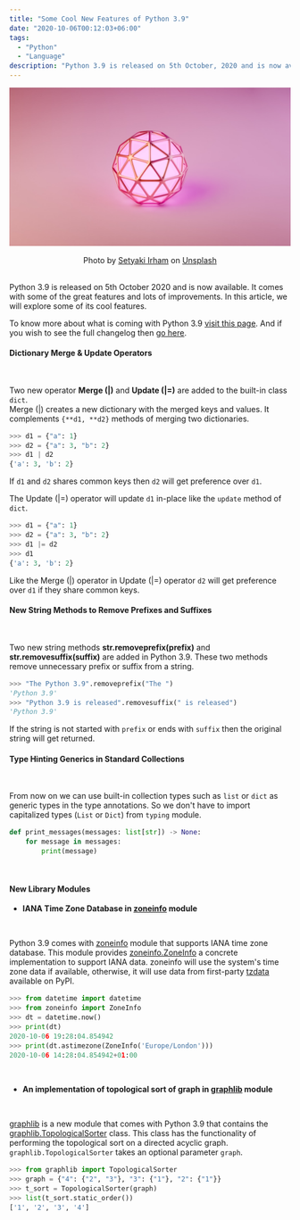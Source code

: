 ```yaml
---
title: "Some Cool New Features of Python 3.9"
date: "2020-10-06T00:12:03+06:00"
tags:
  - "Python"
  - "Language"
description: "Python 3.9 is released on 5th October, 2020 and is now available. It comes with some of the great features and lots of improvements."
---
```


![Some Cool New Features of Python 3.9](new-in-python39.jpg "Some Cool New Features of Python 3.9")
<center><span>Photo by <a href="https://unsplash.com/@setyaki?utm_source=unsplash&amp;utm_medium=referral&amp;utm_content=creditCopyText">Setyaki Irham</a> on <a href="https://unsplash.com/s/photos/sphere?utm_source=unsplash&amp;utm_medium=referral&amp;utm_content=creditCopyText">Unsplash</a></span></center>
<br>

Python 3.9 is released on 5th October 2020 and is now available. It comes with some of the great features and lots of improvements. In this article, we will explore some of its cool features. 

To know more about what is coming with Python 3.9 [visit this page](https://docs.python.org/release/3.9.0/whatsnew/3.9.html "New in Python 3.9"). And if you wish to see the full changelog then [go here](https://docs.python.org/release/3.9.0/whatsnew/changelog.html#changelog "Python 3.9 Changelog").

#### Dictionary Merge & Update Operators
<br>

Two new operator **Merge (|)** and **Update (|=)** are added to the built-in class `dict`. 
<br>Merge (|) creates a new dictionary with the merged keys and values. It complements `{**d1, **d2}` methods of merging two dictionaries.
```python
>>> d1 = {"a": 1}
>>> d2 = {"a": 3, "b": 2}
>>> d1 | d2
{'a': 3, 'b': 2}
```
If `d1` and `d2` shares common keys then `d2` will get preference over `d1`.

The Update (|=) operator will update `d1` in-place like the `update` method of `dict`. 
```python
>>> d1 = {"a": 1}
>>> d2 = {"a": 3, "b": 2}
>>> d1 |= d2
>>> d1
{'a': 3, 'b': 2}
```
Like the Merge (|) operator in Update (|=) operator `d2` will get preference over `d1` if they share common keys.

#### New String Methods to Remove Prefixes and Suffixes
<br>

Two new string methods **str.removeprefix(prefix)** and **str.removesuffix(suffix)** are added in Python 3.9. These two methods remove unnecessary prefix or suffix from a string.
```python
>>> "The Python 3.9".removeprefix("The ")
'Python 3.9'
>>> "Python 3.9 is released".removesuffix(" is released")
'Python 3.9'
```
If the string is not started with `prefix` or ends with `suffix` then the original string will get returned.

#### Type Hinting Generics in Standard Collections
<br>

From now on we can use built-in collection types such as `list` or `dict` as generic types in the type annotations. So we don't have to import capitalized types (`List` or `Dict`) from `typing` module.
```python
def print_messages(messages: list[str]) -> None:
    for message in messages:
        print(message)
```

<br>

#### New Library Modules

* **IANA Time Zone Database in [zoneinfo](https://docs.python.org/release/3.9.0/library/zoneinfo.html#module-zoneinfo "zoneinfo") module**
<br>

Python 3.9 comes with [zoneinfo](https://docs.python.org/release/3.9.0/library/zoneinfo.html#module-zoneinfo "zoneinfo") module that supports IANA time zone database. This module provides [zoneinfo.ZoneInfo](https://docs.python.org/release/3.9.0/library/zoneinfo.html#zoneinfo.ZoneInfo "ZoneInfo") a concrete implementation to support IANA data. zoneinfo will use the system's time zone data if available, otherwise, it will use data from first-party [tzdata](https://pypi.org/project/tzdata/ "tzdata") available on PyPI.
```python
>>> from datetime import datetime
>>> from zoneinfo import ZoneInfo
>>> dt = datetime.now()
>>> print(dt)
2020-10-06 19:28:04.854942
>>> print(dt.astimezone(ZoneInfo('Europe/London')))
2020-10-06 14:28:04.854942+01:00
```

<br>

* **An implementation of topological sort of graph in [graphlib](https://docs.python.org/release/3.9.0/library/graphlib.html#module-graphlib "graphlib") module**
<br>

[graphlib](https://docs.python.org/release/3.9.0/library/graphlib.html#module-graphlib "graphlib") is a new module that comes with Python 3.9 that contains the [graphlib.TopologicalSorter](https://docs.python.org/release/3.9.0/library/graphlib.html#graphlib.TopologicalSorter "graphlib.TopologicalSorter") class. This class has the functionality of performing the topological sort on a directed acyclic graph. `graphlib.TopologicalSorter` takes an optional parameter `graph`.
```python
>>> from graphlib import TopologicalSorter
>>> graph = {"4": {"2", "3"}, "3": {"1"}, "2": {"1"}}
>>> t_sort = TopologicalSorter(graph)
>>> list(t_sort.static_order())
['1', '2', '3', '4']
```
